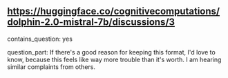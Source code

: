 ## https://huggingface.co/cognitivecomputations/dolphin-2.0-mistral-7b/discussions/3

contains_question: yes

question_part: If there's a good reason for keeping this format, I'd love to know, because this feels like way more trouble than it's worth. I am hearing similar complaints from others.